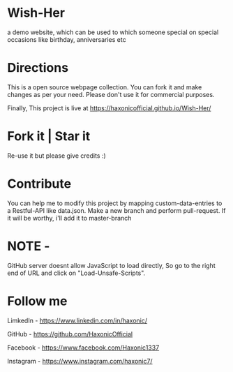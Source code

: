 # Wish-Her
a demo website, which can be used to which someone special on special occasions like birthday, anniversaries etc

# Directions
This is a open source webpage collection. You can fork it and make changes as per your need.
Please don't use it for commercial purposes.

Finally, This project is live at https://haxonicofficial.github.io/Wish-Her/

# Fork it  |  Star it  
Re-use it but please give credits :)

# Contribute
You can help me to modify this project by mapping custom-data-entries to a Restful-API like data.json. Make a new branch and perform pull-request. If it will be worthy, i'll add it to master-branch

# NOTE - 
GitHub server doesnt allow JavaScript to load directly, So go to the right end of URL and click on "Load-Unsafe-Scripts".


# Follow me  
LimkedIn  - https://www.linkedin.com/in/haxonic/

GitHub    - https://github.com/HaxonicOfficial

Facebook  - https://www.facebook.com/Haxonic1337

Instagram - https://www.instagram.com/haxonic7/

